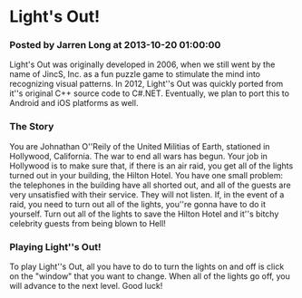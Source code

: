 # Light's Out!

### Posted by Jarren Long at 2013-10-20 01:00:00

Light's Out was originally developed in 2006, when we still went by the name of JincS, Inc. as a fun puzzle game to stimulate the mind into recognizing visual patterns. In 2012, Light''s Out was quickly ported from it''s original C++ source code to C#.NET. Eventually, we plan to port this to Android and iOS platforms as well.
<h3>The Story</h3>
You are Johnathan O''Reily of the United Militias of Earth, stationed in Hollywood, California. The war to end all wars has begun. Your job in Hollywood is to make sure that, if there is an air raid, you get all of the lights turned out in your building, the Hilton Hotel. You have one small problem: the telephones in the building have all shorted out, and all of the guests are very unsatisfied with their service. They will not listen. If, in the event of a raid, you need to turn out all of the lights, you''re gonna have to do it yourself. Turn out all of the lights to save the Hilton Hotel and it''s bitchy celebrity guests from being blown to Hell!
<h3>Playing Light''s Out!</h3>
To play Light''s Out, all you have to do to turn the lights on and off is click on the "window" that you want to change. When all of the lights go off, you will advance to the next level. Good luck!

<!--\r\n<form action="https://www.paypal.com/cgi-bin/webscr" method="post" target="_top">\r\n<input type="hidden" name="cmd" value="_s-xclick">\r\n<input type="hidden" name="hosted_button_id" value="AT7ZH5AS4LYZW">\r\n<input type="image" src="https://www.paypalobjects.com/en_US/i/btn/btn_buynowCC_LG.gif" border="0" name="submit" alt="PayPal - The safer, easier way to pay online!">\r\n<img alt="" border="0" src="https://www.paypalobjects.com/en_US/i/scr/pixel.gif" width="1" height="1">\r\n</form>\r\n-->